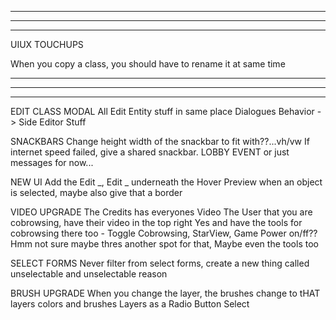 --------------------------------------------------------------------------------------
--------------------------------------------------------------------------------------
--------------------------------------------------------------------------------------

UIUX TOUCHUPS

When you copy a class, you should have to rename it at same time 

--------------------------------------------------------------------------------------
--------------------------------------------------------------------------------------
--------------------------------------------------------------------------------------

EDIT CLASS MODAL
  All Edit Entity stuff in same place
  Dialogues
  Behavior -> Side Editor Stuff

SNACKBARS
  Change height width of the snackbar to fit with??...vh/vw
  If internet speed failed, give a shared snackbar. LOBBY EVENT or just messages for now...

NEW UI
  Add the Edit _, Edit _ underneath the Hover Preview when an object is selected, maybe also give that a border

VIDEO UPGRADE
  The Credits has everyones Video
  The User that you are cobrowsing, have their video in the top right 
    Yes and have the tools for cobrowsing there too - Toggle Cobrowsing, StarView, Game Power on/ff?? Hmm not sure maybe thres another spot for that, Maybe even the tools too

SELECT FORMS
  Never filter from select forms, create a new thing called unselectable and unselectable reason

BRUSH UPGRADE
  When you change the layer, the brushes change to tHAT layers colors and brushes
  Layers as a Radio Button Select
